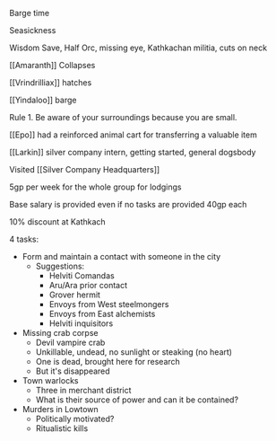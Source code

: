 Barge time

Seasickness

Wisdom Save, 
Half Orc, missing eye, Kathkachan militia, cuts on neck

[[Amaranth]] Collapses

[[Vrindrilliax]] hatches

[[Yindaloo]] barge

Rule 1. Be aware of your surroundings because you are small.


[[Epo]] had a reinforced animal cart for transferring a valuable item

[[Larkin]] silver company intern, getting started, general dogsbody

Visited [[Silver Company Headquarters]]

5gp per week for the whole group for lodgings

Base salary is provided even if no tasks are provided
	40gp each

10% discount at Kathkach

4 tasks:
- Form and maintain a contact with someone in the city
	- Suggestions: 
		- Helviti Comandas
		- Aru/Ara prior contact
		- Grover hermit
		- Envoys from West steelmongers
		- Envoys from East alchemists
		- Helviti inquisitors
- Missing crab corpse
	- Devil vampire crab
	- Unkillable, undead, no sunlight or steaking (no heart)
	- One is dead, brought here for research
	- But it's disappeared
- Town warlocks
	- Three in merchant district
	- What is their source of power and can it be contained?
- Murders in Lowtown
	- Politically motivated? 
	- Ritualistic kills
